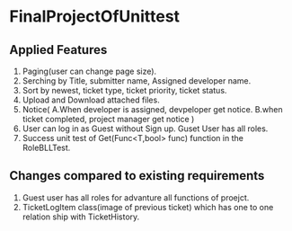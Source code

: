 # FinalProjectOfUnittest
## Applied Features
1. Paging(user can change page size).<br/>
2. Serching by Title, submitter name, Assigned developer name.<br/>
3. Sort by newest, ticket type, ticket priority, ticket status.<br/>
4. Upload and Download attached files.<br/>
5. Notice( A.When developer is assigned, devpeloper get notice.  B.when ticket completed, project manager get notice ) 
6. User can log in as Guest without Sign up. Guset User has all roles.
7. Success unit test of Get(Func<T,bool> func) function in the RoleBLLTest. 
## Changes compared to existing requirements
1. Guest user has all roles for advanture all functions of proejct.
2. TicketLogItem class(image of previous ticket) which has one to one relation ship with TicketHistory.

